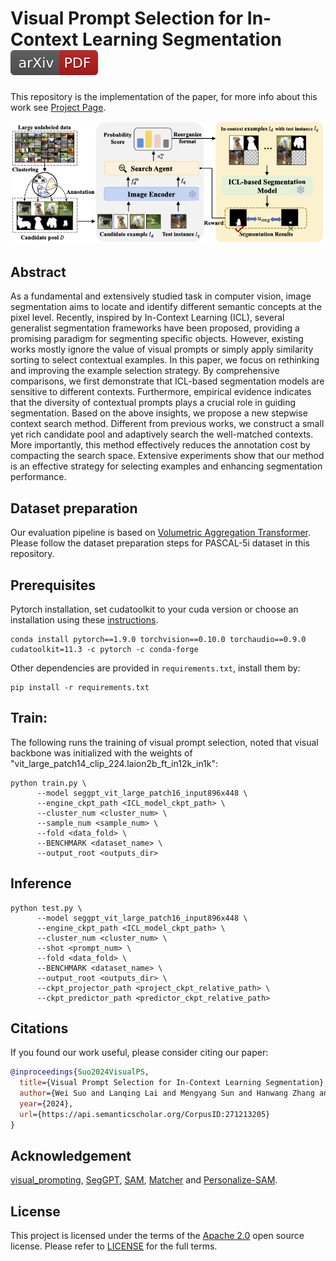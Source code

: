 # Visual Prompt Selection for In-Context Learning Segmentation [![Paper](assets/arxiv.svg)](https://arxiv.org/pdf/2407.10233.pdf) 
This repository is the implementation of the paper, for more info about this work see [Project Page](https://arxiv.org/pdf/2407.10233.pdf). 

<div align="center">
  <img src="assets/model.png">
</div>

## Abstract
As a fundamental and extensively studied task in computer vision, image segmentation aims to locate and identify different semantic concepts at the pixel level. Recently, inspired by In-Context Learning (ICL), several generalist segmentation frameworks have been proposed, providing a promising paradigm for segmenting specific objects. However, existing works mostly ignore the value of visual prompts or simply apply similarity sorting to select contextual examples. In this paper, we focus on rethinking and improving the example selection strategy. By comprehensive comparisons, we first demonstrate that ICL-based segmentation models are sensitive to different contexts. Furthermore, empirical evidence indicates that the diversity of contextual prompts plays a crucial role in guiding segmentation. Based on the above insights, we propose a new stepwise context search method. Different from previous works, we construct a small yet rich candidate pool and adaptively search the well-matched contexts. More importantly, this method effectively reduces the annotation cost by compacting the search space. Extensive experiments show that our method is an effective strategy for selecting examples and enhancing segmentation performance.

## Dataset preparation

Our evaluation pipeline is based on [Volumetric Aggregation Transformer](https://github.com/Seokju-Cho/Volumetric-Aggregation-Transformer). Please follow the dataset preparation steps for PASCAL-5i dataset in this repository. 

## Prerequisites
Pytorch installation, set cudatoolkit to your cuda version or choose an installation using these [instructions](https://pytorch.org/get-started/previous-versions/#v18).
```
conda install pytorch==1.9.0 torchvision==0.10.0 torchaudio==0.9.0 cudatoolkit=11.3 -c pytorch -c conda-forge
```
Other dependencies are provided in `requirements.txt`, install them by:
```
pip install -r requirements.txt
```

## Train:
The following runs the training of visual prompt selection, noted that visual backbone was initialized with the weights of "vit_large_patch14_clip_224.laion2b_ft_in12k_in1k":

```
python train.py \
      --model seggpt_vit_large_patch16_input896x448 \
      --engine_ckpt_path <ICL_model_ckpt_path> \
      --cluster_num <cluster_num> \
      --sample_num <sample_num> \
      --fold <data_fold> \
      --BENCHMARK <dataset_name> \
      --output_root <outputs_dir> 
```

## Inference

```
python test.py \
      --model seggpt_vit_large_patch16_input896x448 \
      --engine_ckpt_path <ICL_model_ckpt_path> \
      --cluster_num <cluster_num> \
      --shot <prompt_num> \
      --fold <data_fold> \
      --BENCHMARK <dataset_name> \
      --output_root <outputs_dir> \
      --ckpt_projector_path <project_ckpt_relative_path> \
      --ckpt_predictor_path <predictor_ckpt_relative_path> 
```

## Citations

If you found our work useful, please consider citing our paper:

```bibtex
@inproceedings{Suo2024VisualPS,
  title={Visual Prompt Selection for In-Context Learning Segmentation},
  author={Wei Suo and Lanqing Lai and Mengyang Sun and Hanwang Zhang and Peng Wang and Yanning Zhang},
  year={2024},
  url={https://api.semanticscholar.org/CorpusID:271213205}
}
```

## Acknowledgement
[visual_prompting](https://github.com/amirbar/visual_prompting), [SegGPT](https://github.com/baaivision/Painter/tree/main/SegGPT), [SAM](https://github.com/facebookresearch/segment-anything), [Matcher](https://github.com/aim-uofa/Matcher) and [Personalize-SAM](https://github.com/ZrrSkywalker/Personalize-SAM).

## License

This project is licensed under the terms of the [Apache 2.0](LICENSE) open source license. Please refer to [LICENSE](LICENSE) for the full terms.
